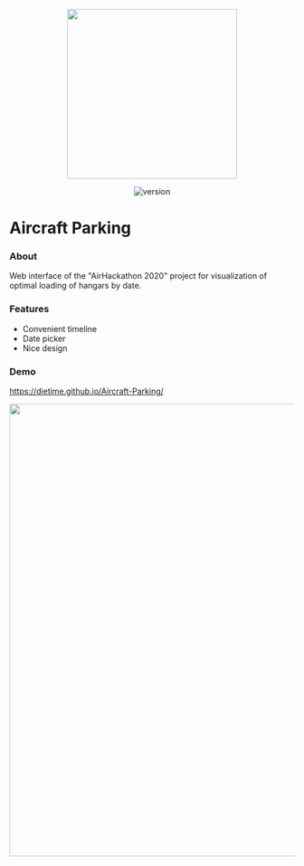 <p align="center">
  <img src="https://svgshare.com/i/L2u.svg" width="300">
</p>
<p align="center">
  <img src="https://img.shields.io/badge/version-1.0.0-r.svg?style=flat-square" alt="version">
</p>

# Aircraft Parking
### About
Web interface of the "AirHackathon 2020" project for visualization of optimal loading of hangars by date.

### Features
- Convenient timeline
- Date picker
- Nice design

### Demo
https://dietime.github.io/Aircraft-Parking/
<p align="left">
  <img src="https://i.ibb.co/W2XJ61d/image.png" width="800">
</p>

